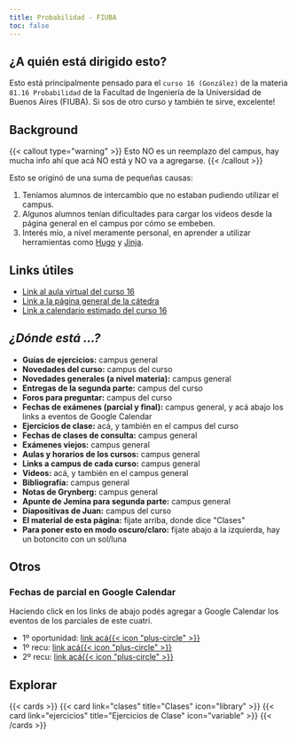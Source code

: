 ```yaml
---
title: Probabilidad - FIUBA
toc: false
---
```


## ¿A quién está dirigido esto?

Esto está principalmente pensado para el `curso 16 (González)` de la materia `81.16 Probabilidad` de la Facultad de Ingeniería de la Universidad de Buenos Aires (FIUBA). Si sos de otro curso y también te sirve, excelente!

## Background

{{< callout type="warning" >}}
  Esto NO es un reemplazo del campus, hay mucha info ahí que acá NO está y NO va a agregarse.
{{< /callout >}}

Esto se originó de una suma de pequeñas causas:
1. Teníamos alumnos de intercambio que no estaban pudiendo utilizar el campus.
2. Algunos alumnos tenían dificultades para cargar los videos desde la página general en el campus por cómo se embeben.
3. Interés mío, a nivel meramente personal, en aprender a utilizar herramientas como [Hugo](https://gohugo.io/) y [Jinja](https://jinja.palletsprojects.com/).

## Links útiles

* [Link al aula virtual del curso 16](https://campusgrado.fi.uba.ar/course/view.php?id=97)
* [Link a la página general de la cátedra](https://campusgrado.fi.uba.ar/course/view.php?id=46)
* [Link a calendario estimado del curso 16](https://docs.google.com/spreadsheets/d/1TSbTAGfu-cXaNCAkGBRAr1JqqZVKO5FbHvQ7DqNtGTA)

## *¿Dónde está ...?*

* **Guías de ejercicios:** campus general
* **Novedades del curso:** campus del curso
* **Novedades generales (a nivel materia):** campus general
* **Entregas de la segunda parte:** campus del curso
* **Foros para preguntar:** campus del curso
* **Fechas de exámenes (parcial y final):** campus general, y acá abajo los links a eventos de Google Calendar
* **Ejercicios de clase:** acá, y también en el campus del curso
* **Fechas de clases de consulta:** campus general
* **Exámenes viejos:** campus general
* **Aulas y horarios de los cursos:** campus general
* **Links a campus de cada curso:** campus general
* **Videos:** acá, y también en el campus general
* **Bibliografía:** campus general
* **Notas de Grynberg:**  campus general
* **Apunte de Jemina para segunda parte:** campus general
* **Diapositivas de Juan:** campus del curso
* **El material de esta página:** fijate arriba, donde dice "Clases"
* **Para poner esto en modo oscuro/claro:** fijate abajo a la izquierda, hay un botoncito con un sol/luna

## Otros

### Fechas de parcial en Google Calendar

Haciendo click en los links de abajo podés agregar a Google Calendar los eventos de los parciales de este cuatri.

* 1º oportunidad: [link acá{{< icon "plus-circle" >}}](https://www.google.com/calendar/render?action=TEMPLATE&text=Probabilidad+Parcial+-+1%C2%BA+oportunidad&dates=20240601T120000Z%2F20240601T160000Z)
* 1º recu: [link acá{{< icon "plus-circle" >}}](https://www.google.com/calendar/render?action=TEMPLATE&text=Probabilidad+Parcial+-+1%C2%BA+recu&dates=20240622T120000Z%2F20240622T160000Z)
* 2º recu: [link acá{{< icon "plus-circle" >}}](https://www.google.com/calendar/render?action=TEMPLATE&text=Probabilidad+Parcial+-+2%C2%BA+recu&dates=20240704T120000Z%2F20240704T160000Z)

## Explorar

{{< cards >}}
  {{< card link="clases" title="Clases" icon="library" >}}
  {{< card link="ejercicios" title="Ejercicios de Clase" icon="variable" >}}
{{< /cards >}}
